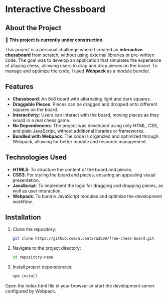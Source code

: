 # Interactive Chessboard

## About the Project

🔨 **This project is currently under construction.** 

This project is a personal challenge where I created an **interactive chessboard** from scratch, without using external libraries or pre-written code. The goal was to develop an application that simulates the experience of playing chess, allowing users to drag and drop pieces on the board. To manage and optimize the code, I used **Webpack** as a module bundler.

## Features

- **Chessboard**: An 8x8 board with alternating light and dark squares.
- **Draggable Pieces**: Pieces can be dragged and dropped onto different squares on the board.
- **Interactivity**: Users can interact with the board, moving pieces as they would in a real chess game.
- **No Dependencies**: The project was developed using only HTML, CSS, and plain JavaScript, without additional libraries or frameworks.
- **Bundled with Webpack**: The code is organized and optimized through Webpack, allowing for better module and resource management.

## Technologies Used

- **HTML5**: To structure the content of the board and pieces.
- **CSS3**: For styling the board and pieces, ensuring an appealing visual presentation.
- **JavaScript**: To implement the logic for dragging and dropping pieces, as well as user interaction.
- **Webpack**: To bundle JavaScript modules and optimize the development workflow.

## Installation

1. Clone the repository:
   ```bash
   git clone https://github.com/alcantara2509/free-chess-board.git
   ```
2. Navigate to the project directory:
   ```bash
   cd repository-name
   ```
3. Install project dependencies:
   ```bash
   npm install
   ```
Open the index.html file in your browser or start the development server configured by Webpack.
